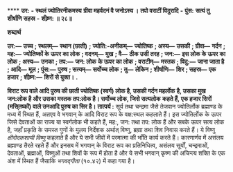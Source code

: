 **** **उर:** **-** **स्थलं ज्योतिरनीकमस्य** **ग्रीवा महर्वदनं वै जनोऽस्य ।** **तपो वराटीं विदुरादि** **-** **पुंस:** **सत्यं तु शीर्षाणि सहस्र** **-** **शीष्र्ण: ॥ २८॥** 

**शब्दार्थ** 

**उर:—** **उच्च** **; स्थलम्—** **स्थान (छाती)** **; ज्योति:-अनीकम्—** **ज्योतिष्क** **; अस्य—** **उसकी** **; ग्रीवा—** **गर्दन** **; मह:—** **ज्योतिष्कों के** **ऊपर का लोक** **; वदनम्—** **मुख** **; वै—** **ठीक उसी तरह** **; जन:—** **इस लोक के ऊपर का लोक** **; अस्य—** **उनका** **; तप:—** **जन: लोक** **के ऊपर का लोक** **; वराटीम्—** **मस्तक** **; विदु:—** **जाना जाता है** **; आदि—** **मूल** **; पुंस:—** **पुरुष** **; सत्यम्—** **सर्वोच्च लोक** **; तु—** **लेकिन** **; शीर्षाणि—** **शिर** **; सहस्र—** **एक हजार** **; शीष्र्ण:—** **शिरों से युक्त।** **.** 

**विराट रूप वाले आदि पुरुष की छाती ज्योतिष्क (स्वर्ग) लोक है, उसकी गर्दन महर्लोक** **है, उसका मुख जन:लोक है और उसका मस्तक तप:लोक है। सर्वोच्च लोक, जिसे सत्यलोक** **कहते हैं, एक हजार सिरों (मसि्तष्कों) वाले उनआदि पुरुष का सिर है।** **तात्पर्य :** सूर्य तथा चन्द्रमा जैसे तेजवान ज्योतिर्लोक ब्रह्माण्ड के मध्य में स्थित हैं, अतएव वे भगवान् के आदि विराट रूप के वक्ष:स्थल कहलाते हैं। इस ज्योतिर्लोक के ऊपर जिसे देवताओं का राज्य या स्वर्गलोक भी कहते हैं, मह:, जन: तथा तप: लोक हैं और सबके ऊपर सत्य लोक है, जहाँ प्रकृति के समस्त गुणों के मुलय निर्देशक अर्थात् विष्णु, ब्रह्मा तथा शिव निवास करते हैं। ये विष्णु *क्षीरोदकशायी विष्णु* कहलाते हैं और ये सभी जीवों में परमात्मा की भाँति कार्य करते हैं। कारणार्णव में असंलय ब्रह्माण्ड तैरते रहते हैं और इनसब में भगवान् के विराट रूप का प्रतिनिधित्व, असंलय सूर्यों, चन्द्रमाओं, देवताओं, ब्रह्माओं, विष्णुओं तथा शिवों के रूप में होता है और ये सभी भगवान् कृष्ण की अचिन्त्य शक्ति के एक अंश में स्थित हैं जैसाकि *भगवद्गीता* (१०.४२) में कहा गया है। 
